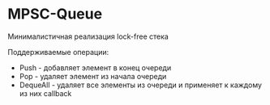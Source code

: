 # MPSC-Queue

Минималистичная реализация lock-free стека

Поддерживаемые операции:
* Push - добавляет элемент в конец очереди
* Pop - удаляет элемент из начала очереди
* DequeAll - удаляет все элементы из очереди и применяет к каждому из них callback
